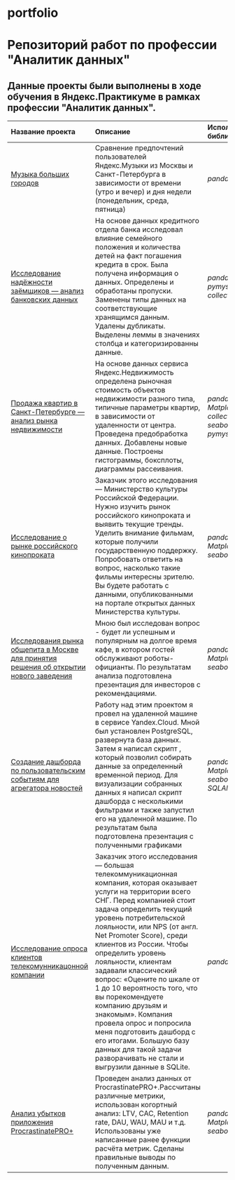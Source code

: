 # portfolio

# Репозиторий работ по профессии "Аналитик данных"

## Данные проекты были выполнены в ходе обучения в Яндекс.Практикуме в рамках профессии "Аналитик данных".

| Название проекта | Описание | Используемые библиотеки | 
| :---------------------- | :---------------------- | :---------------------- |
| [Музыка больших городов](https://github.com/Pavel8672/portfolio/tree/main/1.%20Музыка%20больших%20городов) | Сравнение предпочтений пользователей Яндекс.Музыки из Москвы и Санкт-Петербурга в зависимости от времени (утро и вечер) и дня недели (понедельник, среда, пятница)| *pandas* |
| [Исследование надёжности заёмщиков — анализ банковских данных](https://github.com/Pavel8672/portfolio/tree/main/2.%20Исследование%20надёжности%20заёмщиков%20—%20анализ%20банковских%20данных) | На основе данных кредитного отдела банка исследовал влияние семейного положения и количества детей на факт погашения кредита в срок. Была получена информация о данных. Определены и обработаны пропуски. Заменены типы данных на соответствующие хранящимся данным. Удалены дубликаты. Выделены леммы в значениях столбца и категоризированны данные. | *pandas* *pymystem3* *collections* |
| [Продажа квартир в Санкт-Петербурге — анализ рынка недвижимости](https://github.com/Pavel8672/portfolio/tree/main/3.%20Продажа%20квартир%20в%20Санкт-Петербурге%20—%20анализ%20рынка%20недвижимости) | На основе данных сервиса Яндекс.Недвижимость определена рыночная стоимость объектов недвижимости разного типа, типичные параметры квартир, в зависимости от удаленности от центра. Проведена предобработка данных. Добавлены новые данные. Построены гистограммы, боксплоты, диаграммы рассеивания. | *pandas* *Matplotlib* *collections* *seaborn* *pymystem3* |
| [Исследование о рынке российского кинопроката](https://github.com/Pavel8672/portfolio/tree/main/4.%20Исследование%20о%20рынке%20российского%20кинопроката) | Заказчик этого исследования — Министерство культуры Российской Федерации. Нужно изучить рынок российского кинопроката и выявить текущие тренды. Уделить внимание фильмам, которые получили государственную поддержку. Попробовать ответить на вопрос, насколько такие фильмы интересны зрителю. Вы будете работать с данными, опубликованными на портале открытых данных Министерства культуры.| *pandas* *Matplotlib* *seaborn* *numpy* |
| [Исследования рынка общепита в Москве для принятия решения об открытии нового заведения](https://github.com/Pavel8672/portfolio/tree/main/5.%20Исследования%20рынка%20общепита%20в%20Москве%20для%20открытия%20кафе) | Мною был исследован вопрос - будет ли успешным и популярным на долгое время кафе, в котором гостей обслуживают роботы-официанты. По результатам анализа подготовлена презентация для инвесторов с рекомендациями. | *pandas* *Matplotlib* *seaborn* *numpy* |
| [Создание дашборда по пользовательским событиям для агрегатора новостей](https://github.com/Pavel8672/portfolio/tree/main/6.%20Создание%20дашборда%20для%20агрегатора%20новостей) | Работу над этим проектом я провел на удаленной машине в сервисе Yandex.Cloud. Мной был установлен PostgreSQL, развернута база данных. Затем я написал скрипт , который позволил собирать данные за определенный временной период. Для визуализации собранных данных я написал скрипт дашборда с несколькими фильтрами и также запустил его на удаленной машине. По результатам была подготовлена презентация с полученными графиками | *pandas* *Matplotlib* *seaborn* *numpy* *SQLAlchemy* |
| [Исследование опроса клиентов телекомунникацонной компании](https://github.com/Pavel8672/portfolio/tree/main/7.%20Исследование%20опроса%20клиентов%20телекоммуникационной%20компании) | Заказчик этого исследования — большая телекоммуникационная компания, которая оказывает услуги на территории всего СНГ. Перед компанией стоит задача определить текущий уровень потребительской лояльности, или NPS (от англ. Net Promoter Score), среди клиентов из России. Чтобы определить уровень лояльности, клиентам задавали классический вопрос: «Оцените по шкале от 1 до 10 вероятность того, что вы порекомендуете компанию друзьям и знакомым». Компания провела опрос и попросила меня подготовить дашборд с его итогами. Большую базу данных для такой задачи разворачивать не стали и выгрузили данные в SQLite. | *pandas* | 
| [Анализ убытков приложения ProcrastinatePRO+](https://github.com/Pavel8672/portfolio/tree/main/8%20.%20Анализ%20убытков%20приложения%20PricrastinatePro%2B) | Проведен анализ данных от ProcrastinatePRO+.Рассчитаны различные метрики, использован когортный анализ: LTV, CAC, Retention rate, DAU, WAU, MAU и т.д. Использованы уже написанные ранее функции расчёта метрик. Сделаны правильные выводы по полученным данным. | *pandas* *Matplotlib* *seaborn* |